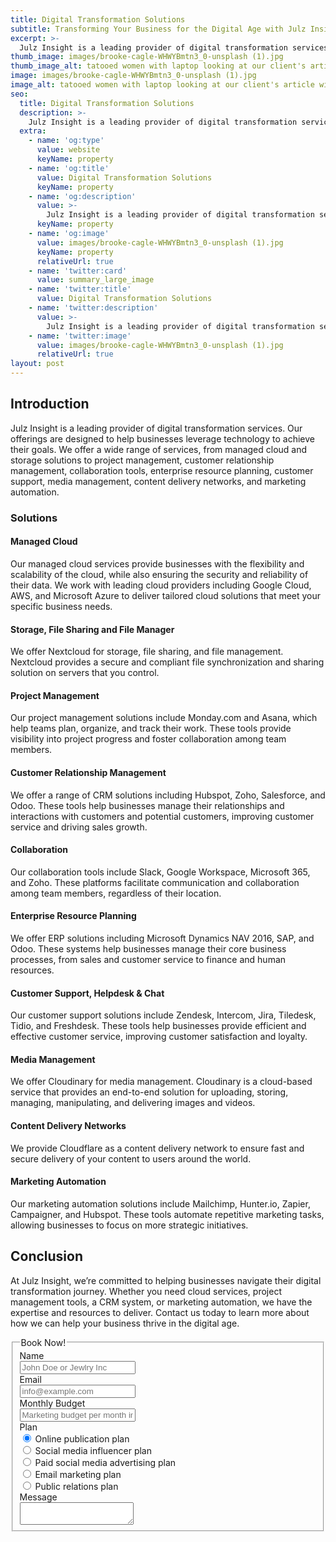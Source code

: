 ```yaml
---
title: Digital Transformation Solutions
subtitle: Transforming Your Business for the Digital Age with Julz Insight
excerpt: >-
  Julz Insight is a leading provider of digital transformation services. Our offerings are designed to help businesses leverage technology to achieve their goals. We offer a wide range of services, from managed cloud and storage solutions to project management, customer relationship management, collaboration tools, enterprise resource planning, customer support, media management, content delivery networks, and marketing automation.
thumb_image: images/brooke-cagle-WHWYBmtn3_0-unsplash (1).jpg
thumb_image_alt: tatooed women with laptop looking at our client's article with a smile on her face
image: images/brooke-cagle-WHWYBmtn3_0-unsplash (1).jpg
image_alt: tatooed women with laptop looking at our client's article with a smile on her face
seo:
  title: Digital Transformation Solutions
  description: >-
    Julz Insight is a leading provider of digital transformation services. Our offerings are designed to help businesses leverage technology to achieve their goals. We offer a wide range of services, from managed cloud and storage solutions to project management, customer relationship management, collaboration tools, enterprise resource planning, customer support, media management, content delivery networks, and marketing automation.
  extra:
    - name: 'og:type'
      value: website
      keyName: property
    - name: 'og:title'
      value: Digital Transformation Solutions
      keyName: property
    - name: 'og:description'
      value: >-
        Julz Insight is a leading provider of digital transformation services. Our offerings are designed to help businesses leverage technology to achieve their goals. We offer a wide range of services, from managed cloud and storage solutions to project management, customer relationship management, collaboration tools, enterprise resource planning, customer support, media management, content delivery networks, and marketing automation.
      keyName: property
    - name: 'og:image'
      value: images/brooke-cagle-WHWYBmtn3_0-unsplash (1).jpg
      keyName: property
      relativeUrl: true
    - name: 'twitter:card'
      value: summary_large_image
    - name: 'twitter:title'
      value: Digital Transformation Solutions
    - name: 'twitter:description'
      value: >-
        Julz Insight is a leading provider of digital transformation services. Our offerings are designed to help businesses leverage technology to achieve their goals. We offer a wide range of services, from managed cloud and storage solutions to project management, customer relationship management, collaboration tools, enterprise resource planning, customer support, media management, content delivery networks, and marketing automation.
    - name: 'twitter:image'
      value: images/brooke-cagle-WHWYBmtn3_0-unsplash (1).jpg
      relativeUrl: true
layout: post
---
```


## Introduction
Julz Insight is a leading provider of digital transformation services. Our offerings are designed to help businesses leverage technology to achieve their goals. We offer a wide range of services, from managed cloud and storage solutions to project management, customer relationship management, collaboration tools, enterprise resource planning, customer support, media management, content delivery networks, and marketing automation.

### Solutions
#### Managed Cloud
Our managed cloud services provide businesses with the flexibility and scalability of the cloud, while also ensuring the security and reliability of their data. We work with leading cloud providers including Google Cloud, AWS, and Microsoft Azure to deliver tailored cloud solutions that meet your specific business needs.

#### Storage, File Sharing and File Manager
We offer Nextcloud for storage, file sharing, and file management. Nextcloud provides a secure and compliant file synchronization and sharing solution on servers that you control.

#### Project Management
Our project management solutions include Monday.com and Asana, which help teams plan, organize, and track their work. These tools provide visibility into project progress and foster collaboration among team members.

#### Customer Relationship Management
We offer a range of CRM solutions including Hubspot, Zoho, Salesforce, and Odoo. These tools help businesses manage their relationships and interactions with customers and potential customers, improving customer service and driving sales growth.

#### Collaboration
Our collaboration tools include Slack, Google Workspace, Microsoft 365, and Zoho. These platforms facilitate communication and collaboration among team members, regardless of their location.

#### Enterprise Resource Planning
We offer ERP solutions including Microsoft Dynamics NAV 2016, SAP, and Odoo. These systems help businesses manage their core business processes, from sales and customer service to finance and human resources.

#### Customer Support, Helpdesk & Chat
Our customer support solutions include Zendesk, Intercom, Jira, Tiledesk, Tidio, and Freshdesk. These tools help businesses provide efficient and effective customer service, improving customer satisfaction and loyalty.

#### Media Management
We offer Cloudinary for media management. Cloudinary is a cloud-based service that provides an end-to-end solution for uploading, storing, managing, manipulating, and delivering images and videos.

#### Content Delivery Networks
We provide Cloudflare as a content delivery network to ensure fast and secure delivery of your content to users around the world.

#### Marketing Automation
Our marketing automation solutions include Mailchimp, Hunter.io, Zapier, Campaigner, and Hubspot. These tools automate repetitive marketing tasks, allowing businesses to focus on more strategic initiatives.

## Conclusion
At Julz Insight, we’re committed to helping businesses navigate their digital transformation journey. Whether you need cloud services, project management tools, a CRM system, or marketing automation, we have the expertise and resources to deliver. Contact us today to learn more about how we can help your business thrive in the digital age.

<form class="form-horizontal">
<fieldset>

<!-- Form Name -->
<legend>Book Now!</legend>

<!-- Text input-->
<div class="form-group">
  <label class="col-md-4 control-label" for="name">Name</label>  
  <div class="col-md-4">
  <input id="name" name="name" type="text" placeholder="John Doe or Jewlry Inc" class="form-control input-md" required="">
    
  </div>
</div>

<!-- Text input-->
<div class="form-group">
  <label class="col-md-4 control-label" for="email">Email</label>  
  <div class="col-md-4">
  <input id="email" name="email" type="text" placeholder="info@example.com" class="form-control input-md" required="">
    
  </div>
</div>

<!-- Text input-->
<div class="form-group">
  <label class="col-md-4 control-label" for="textinput">Monthly Budget</label>  
  <div class="col-md-4">
  <input id="textinput" name="textinput" type="text" placeholder="Marketing budget per month in dollars" class="form-control input-md">
    
  </div>
</div>

<!-- Multiple Radios -->
<div class="form-group">
  <label class="col-md-4 control-label" for="plan">Plan</label>
  <div class="col-md-4">
  <div class="radio">
    <label for="plan-0">
      <input type="radio" name="plan" id="plan-0" value="1" checked="checked">
      Online publication plan
    </label>
	</div>
  <div class="radio">
    <label for="plan-1">
      <input type="radio" name="plan" id="plan-1" value="2">
      Social media influencer plan
    </label>
	</div>
  <div class="radio">
    <label for="plan-2">
      <input type="radio" name="plan" id="plan-2" value="3">
      Paid social media advertising plan
    </label>
	</div>
  <div class="radio">
    <label for="plan-3">
      <input type="radio" name="plan" id="plan-3" value="4">
      Email marketing plan
    </label>
	</div>
  <div class="radio">
    <label for="plan-4">
      <input type="radio" name="plan" id="plan-4" value="5">
      Public relations plan
    </label>
	</div>
  </div>
</div>

<!-- Textarea -->
<div class="form-group">
  <label class="col-md-4 control-label" for="message">Message</label>
  <div class="col-md-4">                     
    <textarea class="form-control" id="message" name="message"></textarea>
  </div>
</div>

</fieldset>
</form>

